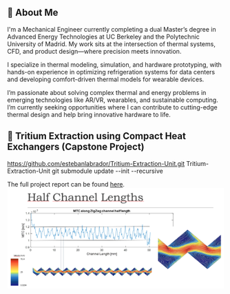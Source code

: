 ## 👋 About Me

I'm a Mechanical Engineer currently completing a dual Master’s degree in Advanced Energy Technologies at UC Berkeley and the Polytechnic University of Madrid. My work sits at the intersection of thermal systems, CFD, and product design—where precision meets innovation.

I specialize in thermal modeling, simulation, and hardware prototyping, with hands-on experience in optimizing refrigeration systems for data centers and developing comfort-driven thermal models for wearable devices.

I’m passionate about solving complex thermal and energy problems in emerging technologies like AR/VR, wearables, and sustainable computing. I’m currently seeking opportunities where I can contribute to cutting-edge thermal design and help bring innovative hardware to life.
## 📄 Tritium Extraction using Compact Heat Exchangers (Capstone Project)
 https://github.com/estebanlabrador/Tritium-Extraction-Unit.git Tritium-Extraction-Unit
git submodule update --init --recursive

The full project report can be found [here](./Project_Tritium_Extraction_FinalReport_2025.pdf).
![Screenshot](Captura%20de%20pantalla%202025-04-23%20120131.png)
